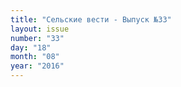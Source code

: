 ```yaml
---
title: "Сельские вести - Выпуск №33"
layout: issue
number: "33"
day: "18"
month: "08"
year: "2016"
---
```

